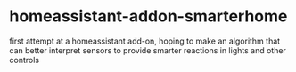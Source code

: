 # homeassistant-addon-smarterhome
first attempt at a homeassistant add-on, hoping to make an algorithm that can better interpret sensors to provide smarter reactions in lights and other controls
